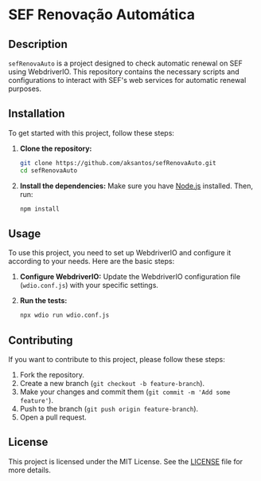 # SEF Renovação Automática

## Description
`sefRenovaAuto` is a project designed to check automatic renewal on SEF using WebdriverIO. This repository contains the necessary scripts and configurations to interact with SEF's web services for automatic renewal purposes.

## Installation
To get started with this project, follow these steps:

1. **Clone the repository:**
    ```bash
    git clone https://github.com/aksantos/sefRenovaAuto.git
    cd sefRenovaAuto
    ```

2. **Install the dependencies:**
    Make sure you have [Node.js](https://nodejs.org/) installed. Then, run:
    ```bash
    npm install
    ```

## Usage
To use this project, you need to set up WebdriverIO and configure it according to your needs. Here are the basic steps:

1. **Configure WebdriverIO:**
   Update the WebdriverIO configuration file (`wdio.conf.js`) with your specific settings.

2. **Run the tests:**
    ```bash
    npx wdio run wdio.conf.js
    ```

## Contributing
If you want to contribute to this project, please follow these steps:

1. Fork the repository.
2. Create a new branch (`git checkout -b feature-branch`).
3. Make your changes and commit them (`git commit -m 'Add some feature'`).
4. Push to the branch (`git push origin feature-branch`).
5. Open a pull request.

## License
This project is licensed under the MIT License. See the [LICENSE](LICENSE) file for more details.
